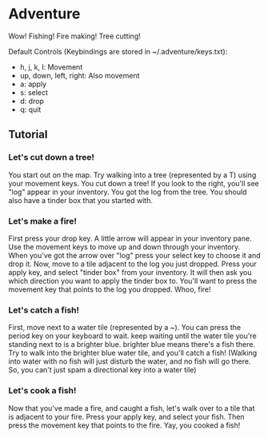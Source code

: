 Adventure
=========
Wow! Fishing! Fire making! Tree cutting!

Default Controls (Keybindings are stored in ~/.adventure/keys.txt):
* h, j, k, l: Movement
* up, down, left, right: Also movement
* a: apply
* s: select
* d: drop
* q: quit

Tutorial
--------
### Let's cut down a tree!
You start out on the map. Try walking into a tree (represented by a T) using
your movement keys. You cut down a tree! If you look to the right, you'll see
"log" appear in your inventory. You got the log from the tree. You should also
have a tinder box that you started with.

### Let's make a fire!
First press your drop key. A little arrow will appear in your inventory pane.
Use the movement keys to move up and down through your inventory. When you've
got the arrow over "log" press your select key to choose it and drop it. Now,
move to a tile adjacent to the log you just dropped. Press your apply key, and
select "tinder box" from your inventory. It will then ask you which direction
you want to apply the tinder box to. You'll want to press the movement key that
points to the log you dropped. Whoo, fire!

### Let's catch a fish! 
First, move next to a water tile (represented by a ~). You can press the period
key on your keyboard to wait. keep waiting until the water tile you're standing
next to is a brighter blue. brighter blue means there's a fish there. Try to
walk into the brighter blue water tile, and you'll catch a fish! (Walking into
water with no fish will just disturb the water, and no fish will go there. So,
you can't just spam a directional key into a water tile)

### Let's cook a fish!
Now that you've made a fire, and caught a fish, let's walk over to a tile
that is adjacent to your fire. Press your apply key, and select your fish. Then
press the movement key that points to the fire. Yay, you cooked a fish!
